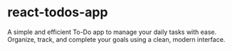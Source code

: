 # react-todos-app
A simple and efficient To-Do app to manage your daily tasks with ease. Organize, track, and complete your goals using a clean, modern interface.
